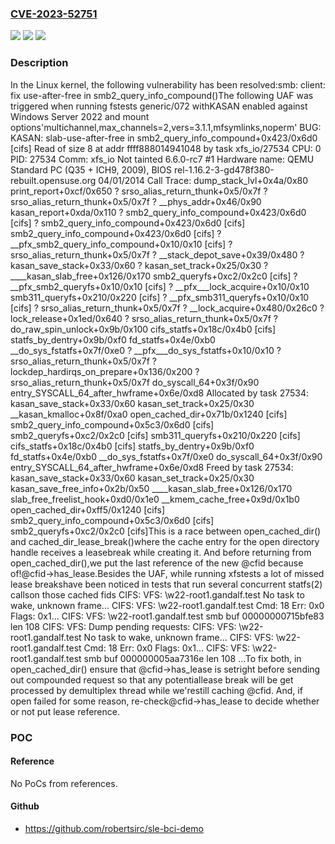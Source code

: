 ### [CVE-2023-52751](https://cve.mitre.org/cgi-bin/cvename.cgi?name=CVE-2023-52751)
![](https://img.shields.io/static/v1?label=Product&message=Linux&color=blue)
![](https://img.shields.io/static/v1?label=Version&message=1da177e4c3f4%3C%206db94d08359c%20&color=brighgreen)
![](https://img.shields.io/static/v1?label=Vulnerability&message=n%2Fa&color=brighgreen)

### Description

In the Linux kernel, the following vulnerability has been resolved:smb: client: fix use-after-free in smb2_query_info_compound()The following UAF was triggered when running fstests generic/072 withKASAN enabled against Windows Server 2022 and mount options'multichannel,max_channels=2,vers=3.1.1,mfsymlinks,noperm'  BUG: KASAN: slab-use-after-free in smb2_query_info_compound+0x423/0x6d0 [cifs]  Read of size 8 at addr ffff888014941048 by task xfs_io/27534  CPU: 0 PID: 27534 Comm: xfs_io Not tainted 6.6.0-rc7 #1  Hardware name: QEMU Standard PC (Q35 + ICH9, 2009), BIOS  rel-1.16.2-3-gd478f380-rebuilt.opensuse.org 04/01/2014  Call Trace:   dump_stack_lvl+0x4a/0x80   print_report+0xcf/0x650   ? srso_alias_return_thunk+0x5/0x7f   ? srso_alias_return_thunk+0x5/0x7f   ? __phys_addr+0x46/0x90   kasan_report+0xda/0x110   ? smb2_query_info_compound+0x423/0x6d0 [cifs]   ? smb2_query_info_compound+0x423/0x6d0 [cifs]   smb2_query_info_compound+0x423/0x6d0 [cifs]   ? __pfx_smb2_query_info_compound+0x10/0x10 [cifs]   ? srso_alias_return_thunk+0x5/0x7f   ? __stack_depot_save+0x39/0x480   ? kasan_save_stack+0x33/0x60   ? kasan_set_track+0x25/0x30   ? ____kasan_slab_free+0x126/0x170   smb2_queryfs+0xc2/0x2c0 [cifs]   ? __pfx_smb2_queryfs+0x10/0x10 [cifs]   ? __pfx___lock_acquire+0x10/0x10   smb311_queryfs+0x210/0x220 [cifs]   ? __pfx_smb311_queryfs+0x10/0x10 [cifs]   ? srso_alias_return_thunk+0x5/0x7f   ? __lock_acquire+0x480/0x26c0   ? lock_release+0x1ed/0x640   ? srso_alias_return_thunk+0x5/0x7f   ? do_raw_spin_unlock+0x9b/0x100   cifs_statfs+0x18c/0x4b0 [cifs]   statfs_by_dentry+0x9b/0xf0   fd_statfs+0x4e/0xb0   __do_sys_fstatfs+0x7f/0xe0   ? __pfx___do_sys_fstatfs+0x10/0x10   ? srso_alias_return_thunk+0x5/0x7f   ? lockdep_hardirqs_on_prepare+0x136/0x200   ? srso_alias_return_thunk+0x5/0x7f   do_syscall_64+0x3f/0x90   entry_SYSCALL_64_after_hwframe+0x6e/0xd8  Allocated by task 27534:   kasan_save_stack+0x33/0x60   kasan_set_track+0x25/0x30   __kasan_kmalloc+0x8f/0xa0   open_cached_dir+0x71b/0x1240 [cifs]   smb2_query_info_compound+0x5c3/0x6d0 [cifs]   smb2_queryfs+0xc2/0x2c0 [cifs]   smb311_queryfs+0x210/0x220 [cifs]   cifs_statfs+0x18c/0x4b0 [cifs]   statfs_by_dentry+0x9b/0xf0   fd_statfs+0x4e/0xb0   __do_sys_fstatfs+0x7f/0xe0   do_syscall_64+0x3f/0x90   entry_SYSCALL_64_after_hwframe+0x6e/0xd8  Freed by task 27534:   kasan_save_stack+0x33/0x60   kasan_set_track+0x25/0x30   kasan_save_free_info+0x2b/0x50   ____kasan_slab_free+0x126/0x170   slab_free_freelist_hook+0xd0/0x1e0   __kmem_cache_free+0x9d/0x1b0   open_cached_dir+0xff5/0x1240 [cifs]   smb2_query_info_compound+0x5c3/0x6d0 [cifs]   smb2_queryfs+0xc2/0x2c0 [cifs]This is a race between open_cached_dir() and cached_dir_lease_break()where the cache entry for the open directory handle receives a leasebreak while creating it.  And before returning from open_cached_dir(),we put the last reference of the new @cfid because of!@cfid->has_lease.Besides the UAF, while running xfstests a lot of missed lease breakshave been noticed in tests that run several concurrent statfs(2) callson those cached fids  CIFS: VFS: \\w22-root1.gandalf.test No task to wake, unknown frame...  CIFS: VFS: \\w22-root1.gandalf.test Cmd: 18 Err: 0x0 Flags: 0x1...  CIFS: VFS: \\w22-root1.gandalf.test smb buf 00000000715bfe83 len 108  CIFS: VFS: Dump pending requests:  CIFS: VFS: \\w22-root1.gandalf.test No task to wake, unknown frame...  CIFS: VFS: \\w22-root1.gandalf.test Cmd: 18 Err: 0x0 Flags: 0x1...  CIFS: VFS: \\w22-root1.gandalf.test smb buf 000000005aa7316e len 108  ...To fix both, in open_cached_dir() ensure that @cfid->has_lease is setright before sending out compounded request so that any potentiallease break will be get processed by demultiplex thread while we'restill caching @cfid.  And, if open failed for some reason, re-check@cfid->has_lease to decide whether or not put lease reference.

### POC

#### Reference
No PoCs from references.

#### Github
- https://github.com/robertsirc/sle-bci-demo

